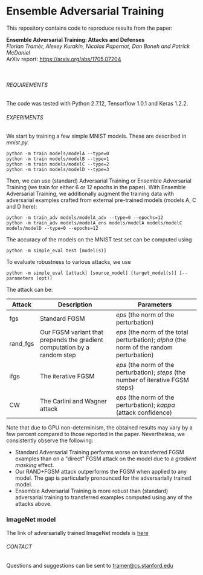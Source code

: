 # Ensemble Adversarial Training

This repository contains code to reproduce results from the paper:

**Ensemble Adversarial Training: Attacks and Defenses** <br>
*Florian Tramèr, Alexey Kurakin, Nicolas Papernot, Dan Boneh and Patrick McDaniel* <br>
ArXiv report: https://arxiv.org/abs/1705.07204

<br>

###### REQUIREMENTS

The code was tested with Python 2.7.12, Tensorflow 1.0.1 and Keras 1.2.2.

###### EXPERIMENTS

We start by training a few simple MNIST models. These are described in _mnist.py_.

```
python -m train models/modelA --type=0
python -m train models/modelB --type=1
python -m train models/modelC --type=2
python -m train models/modelD --type=3
```

Then, we can use (standard) Adversarial Training or Ensemble Adversarial Training 
(we train for either 6 or 12 epochs in the paper). With Ensemble Adversarial 
Training, we additionally augment the training data with adversarial examples 
crafted from external pre-trained models (models A, C and D here):

```
python -m train_adv models/modelA_adv --type=0 --epochs=12
python -m train_adv models/modelA_ens models/modelA models/modelC models/modelD --type=0 --epochs=12
```

The accuracy of the models on the MNIST test set can be computed using

```
python -m simple_eval test [model(s)]
```

To evaluate robustness to various attacks, we use

```
python -m simple_eval [attack] [source_model] [target_model(s)] [--parameters (opt)]
```

The attack can be: 

| Attack | Description | Parameters |
| ------ | ----------- | ---------- |
| fgs    | Standard FGSM | *eps* (the norm of the perturbation) |
|rand_fgs| Our FGSM variant that prepends the gradient computation by a random step | *eps* (the norm of the total perturbation); *alpha* (the norm of the random perturbation) |
| ifgs   | The iterative FGSM | *eps* (the norm of the perturbation); *steps* (the number of iterative FGSM steps) |
| CW  | The Carlini and Wagner attack | *eps* (the norm of the perturbation); *kappa* (attack confidence) |

Note that due to GPU non-determinism, the obtained results may vary by a few 
percent compared to those reported in the paper.
Nevertheless, we consistently observe the following:

* Standard Adversarial Training performs worse on transferred FGSM 
  examples than on a "direct" FGSM attack on the model due to a *gradient masking* effect.
* Our RAND+FGSM attack outperforms the FGSM when applied to any model. The gap 
  is particularly pronounced for the adversarially trained model.
* Ensemble Adversarial Training is more robust than (standard) adversarial 
  training to transferred examples computed using any of the attacks above.

### ImageNet model
The link of adversarially trained ImageNet models is [here](https://github.com/tensorflow/models/tree/master/research/adv_imagenet_models)

###### CONTACT
Questions and suggestions can be sent to tramer@cs.stanford.edu 
